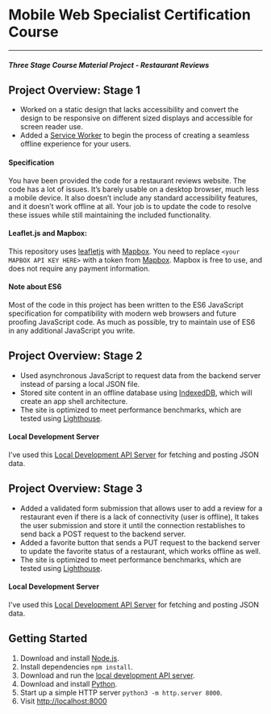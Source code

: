 # Mobile Web Specialist Certification Course
---
#### _Three Stage Course Material Project - Restaurant Reviews_

## Project Overview: Stage 1

- Worked on a static design that lacks accessibility and convert the design to be responsive on different sized displays and accessible for screen reader use.
- Added a [Service Worker](https://developers.google.com/web/fundamentals/primers/service-workers/) to begin the process of creating a seamless offline experience for your users.

#### Specification

You have been provided the code for a restaurant reviews website. The code has a lot of issues. It’s barely usable on a desktop browser, much less a mobile device. It also doesn’t include any standard accessibility features, and it doesn’t work offline at all. Your job is to update the code to resolve these issues while still maintaining the included functionality. 

#### Leaflet.js and Mapbox:

This repository uses [leafletjs](https://leafletjs.com/) with [Mapbox](https://www.mapbox.com/). You need to replace `<your MAPBOX API KEY HERE>` with a token from [Mapbox](https://www.mapbox.com/). Mapbox is free to use, and does not require any payment information. 

#### Note about ES6

Most of the code in this project has been written to the ES6 JavaScript specification for compatibility with modern web browsers and future proofing JavaScript code. As much as possible, try to maintain use of ES6 in any additional JavaScript you write. 


## Project Overview: Stage 2

- Used asynchronous JavaScript to request data from the backend server instead of parsing a local JSON file.
- Stored site content in an offline database using [IndexedDB](https://developers.google.com/web/ilt/pwa/working-with-indexeddb/), which will create an app shell architecture.
- The site is optimized to meet performance benchmarks, which are tested using [Lighthouse](https://developers.google.com/web/tools/lighthouse/).

#### Local Development Server

I've used this [Local Development API Server](https://github.com/udacity/mws-restaurant-stage-2) for fetching and posting JSON data.

## Project Overview: Stage 3

- Added a validated form submission that allows user to add a review for a restaurant even if there is a lack of connectivity (user is offline), It takes the user submission and store it until the connection restablishes to send back a POST request to the backend server.
- Added a favorite button that sends a PUT request to the backend server to update the favorite status of a restaurant, which works offline as well.
- The site is optimized to meet performance benchmarks, which are tested using [Lighthouse](https://developers.google.com/web/tools/lighthouse/).

#### Local Development Server

I've used this [Local Development API Server](https://github.com/udacity/mws-restaurant-stage-3) for fetching and posting JSON data.


## Getting Started

1. Download and install [Node.js](https://nodejs.org/en/download/).
2. Install dependencies `npm install`.
3. Download and run the [local development API server]((https://github.com/udacity/mws-restaurant-stage-3)).
4. Download and install [Python](https://www.python.org/).
5. Start up a simple HTTP server `python3 -m http.server 8000`. 
6. Visit [http://localhost:8000](http://localhost:8000)
